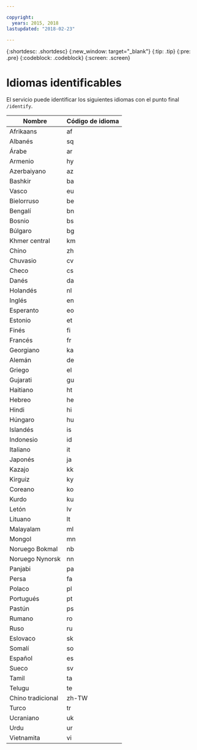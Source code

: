 ```yaml
---

copyright:
  years: 2015, 2018
lastupdated: "2018-02-23"

---
```


{:shortdesc: .shortdesc}
{:new_window: target="_blank"}
{:tip: .tip}
{:pre: .pre}
{:codeblock: .codeblock}
{:screen: .screen}

# Idiomas identificables

El servicio puede identificar los siguientes idiomas con el punto final `/identify`. 

<table>
 <thead>
  <th>
   Nombre
  </th>
  <th>
   Código de idioma
  </th>
  <tbody>
   <tr>
    <td>
     Afrikaans
    </td>
    <td>
     af
    </td>
   </tr>
   <tr>
    <td>
     Albanés
    </td>
    <td>
     sq
    </td>
   </tr>
   <tr>
    <td>
     Árabe
    </td>
    <td>
     ar
    </td>
   </tr>
   <tr>
    <td>
     Armenio
    </td>
    <td>
     hy
    </td>
   </tr>
   <tr>
    <td>
     Azerbaiyano
    </td>
    <td>
     az
    </td>
   </tr>
   <tr>
    <td>
     Bashkir
    </td>
    <td>
     ba
    </td>
   </tr>
   <tr>
    <td>
     Vasco
    </td>
    <td>
     eu
    </td>
   </tr>
   <tr>
    <td>
     Bielorruso
    </td>
    <td>
     be
    </td>
   </tr>
   <tr>
    <td>
     Bengalí
    </td>
    <td>
     bn
    </td>
   </tr>
   <tr>
    <td>
     Bosnio
    </td>
    <td>
     bs
    </td>
   </tr>
   <tr>
    <td>
     Búlgaro
    </td>
    <td>
     bg
    </td>
   </tr>
   <tr>
    <td>
     Khmer central
    </td>
    <td>
     km
    </td>
   </tr>
   <tr>
    <td>
     Chino
    </td>
    <td>
     zh
    </td>
   </tr>
   <tr>
    <td>
     Chuvasio
    </td>
    <td>
     cv
    </td>
   </tr>
   <tr>
    <td>
     Checo
    </td>
    <td>
     cs
    </td>
   </tr>
   <tr>
    <td>
     Danés
    </td>
    <td>
     da
    </td>
   </tr>
   <tr>
    <td>
     Holandés
    </td>
    <td>
     nl
    </td>
   </tr>
   <tr>
    <td>
     Inglés
    </td>
    <td>
     en
    </td>
   </tr>
   <tr>
    <td>
     Esperanto
    </td>
    <td>
     eo
    </td>
   </tr>
   <tr>
    <td>
     Estonio
    </td>
    <td>
     et
    </td>
   </tr>
   <tr>
    <td>
     Finés
    </td>
    <td>
     fi
    </td>
   </tr>
   <tr>
    <td>
     Francés
    </td>
    <td>
     fr
    </td>
   </tr>
   <tr>
    <td>
     Georgiano
    </td>
    <td>
     ka
    </td>
   </tr>
   <tr>
    <td>
     Alemán
    </td>
    <td>
     de
    </td>
   </tr>
   <tr>
    <td>
     Griego
    </td>
    <td>
     el
    </td>
   </tr>
   <tr>
    <td>
     Gujarati
    </td>
    <td>
     gu
    </td>
   </tr>
   <tr>
    <td>
     Haitiano
    </td>
    <td>
     ht
    </td>
   </tr>
   <tr>
    <td>
     Hebreo
    </td>
    <td>
     he
    </td>
   </tr>
   <tr>
    <td>
     Hindi
    </td>
    <td>
     hi
    </td>
   </tr>
   <tr>
    <td>
     Húngaro
    </td>
    <td>
     hu
    </td>
   </tr>
   <tr>
    <td>
     Islandés
    </td>
    <td>
     is
    </td>
   </tr>
   <tr>
    <td>
     Indonesio
    </td>
    <td>
     id
    </td>
   </tr>
   <tr>
    <td>
     Italiano
    </td>
    <td>
     it
    </td>
   </tr>
   <tr>
    <td>
     Japonés
    </td>
    <td>
     ja
    </td>
   </tr>
   <tr>
    <td>
     Kazajo
    </td>
    <td>
     kk
    </td>
   </tr>
   <tr>
    <td>
     Kirguiz
    </td>
    <td>
     ky
    </td>
   </tr>
   <tr>
    <td>
     Coreano
    </td>
    <td>
     ko
    </td>
   </tr>
   <tr>
    <td>
     Kurdo
    </td>
    <td>
     ku
    </td>
   </tr>
   <tr>
    <td>
     Letón
    </td>
    <td>
     lv
    </td>
   </tr>
   <tr>
    <td>
     Lituano
    </td>
    <td>
     lt
    </td>
   </tr>
   <tr>
    <td>
     Malayalam
    </td>
    <td>
     ml
    </td>
   </tr>
   <tr>
    <td>
     Mongol
    </td>
    <td>
     mn
    </td>
   </tr>
   <tr>
    <td>
     Noruego Bokmal
    </td>
    <td>
     nb
    </td>
   </tr>
   <tr>
    <td>
     Noruego Nynorsk
    </td>
    <td>
     nn
    </td>
   </tr>
   <tr>
    <td>
     Panjabi
    </td>
    <td>
     pa
    </td>
   </tr>
   <tr>
    <td>
     Persa
    </td>
    <td>
     fa
    </td>
   </tr>
   <tr>
    <td>
     Polaco
    </td>
    <td>
     pl
    </td>
   </tr>
   <tr>
    <td>
     Portugués
    </td>
    <td>
     pt
    </td>
   </tr>
   <tr>
    <td>
     Pastún
    </td>
    <td>
     ps
    </td>
   </tr>
   <tr>
    <td>
     Rumano
    </td>
    <td>
     ro
    </td>
   </tr>
   <tr>
    <td>
     Ruso
    </td>
    <td>
     ru
    </td>
   </tr>
   <tr>
    <td>
     Eslovaco
    </td>
    <td>
     sk
    </td>
   </tr>
   <tr>
    <td>
     Somalí
    </td>
    <td>
     so
    </td>
   </tr>
   <tr>
    <td>
     Español
    </td>
    <td>
     es
    </td>
   </tr>
   <tr>
    <td>
     Sueco
    </td>
    <td>
     sv
    </td>
   </tr>
   <tr>
    <td>
     Tamil
    </td>
    <td>
     ta
    </td>
   </tr>
   <tr>
    <td>
     Telugu
    </td>
    <td>
     te
    </td>
   </tr>
   <tr>
    <td>
     Chino tradicional
    </td>
    <td>
     zh-TW
    </td>
   </tr>
   <tr>
    <td>
     Turco
    </td>
    <td>
     tr
    </td>
   </tr>
   <tr>
    <td>
     Ucraniano
    </td>
    <td>
     uk
    </td>
   </tr>
   <tr>
    <td>
     Urdu
    </td>
    <td>
     ur
    </td>
   </tr>
   <tr>
    <td>
     Vietnamita
    </td>
    <td>
     vi
    </td>
   </tr>
  </tbody>
 </thead>
</table>
